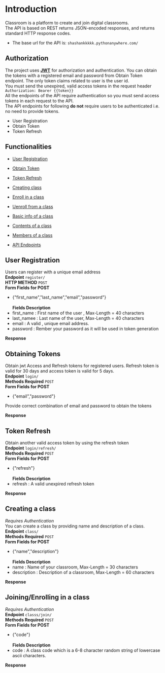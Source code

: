 # Introduction
Classroom is a platform to create and join digital classrooms.<br>
The API is based on REST returns JSON-encoded responses, and returns standard HTTP response codes.
* The base url for the API is: `shashankkkkk.pythonanywhere.com/`

## Authorization
The project uses **[JWT](https://jwt.io/)** for authorization and authentication. You can obtain the tokens with a registered email and password from Obtain Token endpoint. The only token claims related to user is the user id.<br>
You must send the unexpired, valid access tokens in the request header `Authorization: Bearer {{token}}`<br>
All the endpoints of the API require authentication so you must send access tokens in each request to the API.<br>
The API endpoints for following **do not** require users to be authenticated i.e. no need to provide tokens.
* User Registration
* Obtain Token
* Token Refresh

## Functionalities

* [User Registration]()
* [Obtain Token]()
* [Token Refresh]()
* [Creating class]()
* [Enroll in a class]()
* [Uenroll from a class]()
* [Basic info of a class]()
* [Contents of a class]()
* [Members of a class]()

* [API Endpoints]()

## User Registration
Users can register with a unique email address<br>
**Endpoint** `register/`<br>
**HTTP METHOD** `POST`<br>
**Form Fields for POST**
* {"first_name","last_name","email","password"}<br><br>
**Fields Description**
* first_name : First name of the user , Max-Length = 40 characters
* last_namee : Last name of the user, Max-Length = 40 characters
* email : A valid , unique email address.
* password : Rember your password as it will be used in token generation

**Response**


## Obtaining Tokens
Obtain jwt Access and Refresh tokens for registered users. Refresh token is valid for 30 days and access token is valid for 5 days.<br>
**Endpoint** `login/`<br>
**Methods Required** `POST`<br>
**Form Fields for POST**
* {"email","password"}

Provide correct combination of email and password to obtain the tokens

**Response**

## Token Refresh
Obtain another valid access token by using the refresh token<br>
**Endpoint** `login/refresh/`<br>
**Methods Required** `POST`<br>
**Form Fields for POST**
* {"refresh"}<br><br>
**Fields Description**
* refresh : A valid unexpired refresh token

**Response**

## Creating a class
*Requires Authentication*<br>
You can create a class by providing name and description of a class.<br>
**Endpoint** `class/`<br>
**Methods Required** `POST`<br>
**Form Fields for POST**
* {"name","description"}<br><br>
**Fields Description**
* name : Name of your classroom, Max-Length = 30 characters
* description : Description of a classroom, Max-Length = 60 characters

**Response**

## Joining/Enrolling in a class
*Requires Authentication*<br>
**Endpoint** `classs/join/`<br>
**Methods Required** `POST`<br>
**Form Fields for POST**
* {"code"}<br><br>
**Fields Description**
* code : A class code which is a 6-8 character random string of lowercase ascii characters.

**Response**

